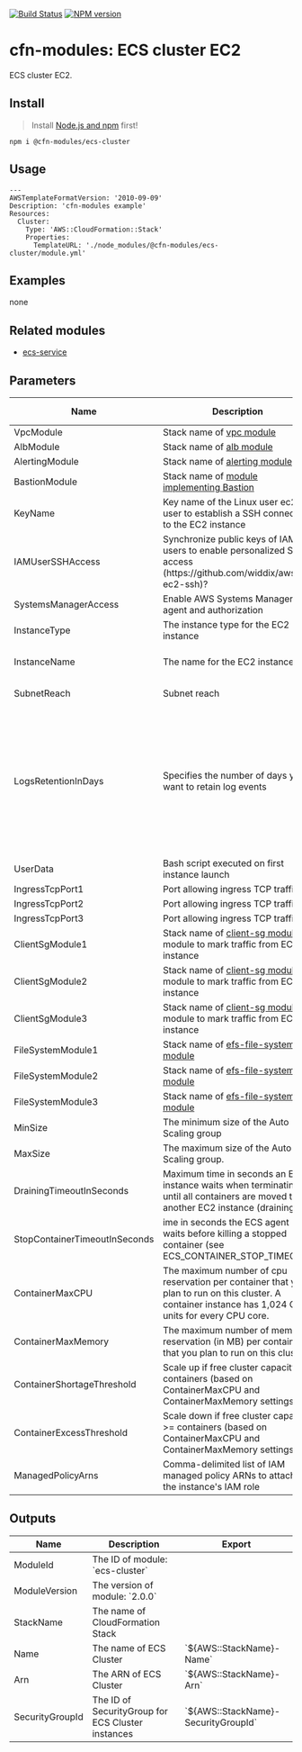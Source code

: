 [![Build Status](https://travis-ci.org/cfn-modules/ecs-cluster.svg?branch=master)](https://travis-ci.org/cfn-modules/ecs-cluster)
[![NPM version](https://img.shields.io/npm/v/@cfn-modules/ecs-cluster.svg)](https://www.npmjs.com/package/@cfn-modules/ecs-cluster)

# cfn-modules: ECS cluster EC2

ECS cluster EC2.

## Install

> Install [Node.js and npm](https://nodejs.org/) first!

```
npm i @cfn-modules/ecs-cluster
```

## Usage

```
---
AWSTemplateFormatVersion: '2010-09-09'
Description: 'cfn-modules example'
Resources:
  Cluster:
    Type: 'AWS::CloudFormation::Stack'
    Properties:
      TemplateURL: './node_modules/@cfn-modules/ecs-cluster/module.yml'

```

## Examples

none

## Related modules

* [ecs-service](https://github.com/cfn-modules/ecs-service)

## Parameters

<table>
  <thead>
    <tr>
      <th>Name</th>
      <th>Description</th>
      <th>Default</th>
      <th>Required?</th>
      <th>Allowed values</th>
    </tr>
  </thead>
  <tbody>
    <tr>
      <td>VpcModule</td>
      <td>Stack name of <a href="https://www.npmjs.com/package/@cfn-modules/vpc">vpc module</a></td>
      <td></td>
      <td>yes</td>
      <td></td>
    </tr>
    <tr>
      <td>AlbModule</td>
      <td>Stack name of <a href="https://www.npmjs.com/package/@cfn-modules/alb">alb module</a></td>
      <td></td>
      <td>no</td>
      <td></td>
    </tr>
    <tr>
      <td>AlertingModule</td>
      <td>Stack name of <a href="https://www.npmjs.com/package/@cfn-modules/alerting">alerting module</a></td>
      <td></td>
      <td>no</td>
      <td></td>
    </tr>
    <tr>
      <td>BastionModule</td>
      <td>Stack name of <a href="https://www.npmjs.com/search?q=keywords:cfn-modules:Bastion">module implementing Bastion</a></td>
      <td></td>
      <td>no</td>
      <td></td>
    </tr>
    <tr>
      <td>KeyName</td>
      <td>Key name of the Linux user ec2-user to establish a SSH connection to the EC2 instance</td>
      <td></td>
      <td>no</td>
      <td></td>
    </tr>
    <tr>
      <td>IAMUserSSHAccess</td>
      <td>Synchronize public keys of IAM users to enable personalized SSH access (https://github.com/widdix/aws-ec2-ssh)?</td>
      <td>false</td>
      <td>no</td>
      <td>[true, false]</td>
    </tr>
    <tr>
      <td>SystemsManagerAccess</td>
      <td>Enable AWS Systems Manager agent and authorization</td>
      <td>true</td>
      <td>no</td>
      <td>[true, false]</td>
    </tr>
    <tr>
      <td>InstanceType</td>
      <td>The instance type for the EC2 instance</td>
      <td>t2.micro</td>
      <td>no</td>
      <td></td>
    </tr>
    <tr>
      <td>InstanceName</td>
      <td>The name for the EC2 instance</td>
      <td>auto generated value</td>
      <td>no</td>
      <td></td>
    </tr>
    <tr>
      <td>SubnetReach</td>
      <td>Subnet reach</td>
      <td>Public</td>
      <td>no</td>
      <td>[Public, Private]</td>
    </tr>
    <tr>
      <td>LogsRetentionInDays</td>
      <td>Specifies the number of days you want to retain log events</td>
      <td>14</td>
      <td>no</td>
      <td>[1, 3, 5, 7, 14, 30, 60, 90, 120, 150, 180, 365, 400, 545, 731, 1827, 3653]</td>
    </tr>
    <tr>
      <td>UserData</td>
      <td>Bash script executed on first instance launch</td>
      <td></td>
      <td>no</td>
      <td></td>
    </tr>
    <tr>
      <td>IngressTcpPort1</td>
      <td>Port allowing ingress TCP traffic</td>
      <td></td>
      <td>no</td>
      <td></td>
    </tr>
    <tr>
      <td>IngressTcpPort2</td>
      <td>Port allowing ingress TCP traffic</td>
      <td></td>
      <td>no</td>
      <td></td>
    </tr>
    <tr>
      <td>IngressTcpPort3</td>
      <td>Port allowing ingress TCP traffic</td>
      <td></td>
      <td>no</td>
      <td></td>
    </tr>
    <tr>
      <td>ClientSgModule1</td>
      <td>Stack name of <a href="https://www.npmjs.com/package/@cfn-modules/client-sg">client-sg module</a> module to mark traffic from EC2 instance</td>
      <td></td>
      <td>no</td>
      <td></td>
    </tr>
    <tr>
      <td>ClientSgModule2</td>
      <td>Stack name of <a href="https://www.npmjs.com/package/@cfn-modules/client-sg">client-sg module</a> module to mark traffic from EC2 instance</td>
      <td></td>
      <td>no</td>
      <td></td>
    </tr>
    <tr>
      <td>ClientSgModule3</td>
      <td>Stack name of <a href="https://www.npmjs.com/package/@cfn-modules/client-sg">client-sg module</a> module to mark traffic from EC2 instance</td>
      <td></td>
      <td>no</td>
      <td></td>
    </tr>
    <tr>
      <td>FileSystemModule1</td>
      <td>Stack name of <a href="https://www.npmjs.com/package/@cfn-modules/efs-file-system">efs-file-system module</a></td>
      <td></td>
      <td>no</td>
      <td></td>
    </tr>
    <tr>
      <td>FileSystemModule2</td>
      <td>Stack name of <a href="https://www.npmjs.com/package/@cfn-modules/efs-file-system">efs-file-system module</a></td>
      <td></td>
      <td>no</td>
      <td></td>
    </tr>
    <tr>
      <td>FileSystemModule3</td>
      <td>Stack name of <a href="https://www.npmjs.com/package/@cfn-modules/efs-file-system">efs-file-system module</a></td>
      <td></td>
      <td>no</td>
      <td></td>
    </tr>
    <tr>
      <td>MinSize</td>
      <td>The minimum size of the Auto Scaling group</td>
      <td>2</td>
      <td>no</td>
      <td>Number => 1</td>
    </tr>
    <tr>
      <td>MaxSize</td>
      <td>The maximum size of the Auto Scaling group.</td>
      <td>4</td>
      <td>no</td>
      <td>Number => 1</td>
    </tr>
    <tr>
      <td>DrainingTimeoutInSeconds</td>
      <td>Maximum time in seconds an EC2 instance waits when terminating until all containers are moved to another EC2 instance (draining)</td>
      <td>600</td>
      <td>no</td>
      <td>Number from 60 to 86400</td>
    </tr>
    <tr>
      <td>StopContainerTimeoutInSeconds</td>
      <td>ime in seconds the ECS agent waits before killing a stopped container (see ECS_CONTAINER_STOP_TIMEOUT)</td>
      <td>300</td>
      <td>no</td>
      <td>Number from 30 to 3600</td>
    </tr>
    <tr>
      <td>ContainerMaxCPU</td>
      <td>The maximum number of cpu reservation per container that you plan to run on this cluster. A container instance has 1,024 CPU units for every CPU core.</td>
      <td>128</td>
      <td>no</td>
      <td>Number</td>
    </tr>
    <tr>
      <td>ContainerMaxMemory</td>
      <td>The maximum number of memory reservation (in MB)  per container that you plan to run on this cluster.</td>
      <td>128</td>
      <td>no</td>
      <td>Number</td>
    </tr>
    <tr>
      <td>ContainerShortageThreshold</td>
      <td>Scale up if free cluster capacity <= containers (based on ContainerMaxCPU and ContainerMaxMemory settings)</td>
      <td>2</td>
      <td>no</td>
      <td>Number => 0</td>
    </tr>
    <tr>
      <td>ContainerExcessThreshold</td>
      <td>Scale down if free cluster capacity >= containers (based on ContainerMaxCPU and ContainerMaxMemory settings)</td>
      <td>10</td>
      <td>no</td>
      <td>Number => 2</td>
    </tr>
    <tr>
      <td>ManagedPolicyArns</td>
      <td>Comma-delimited list of IAM managed policy ARNs to attach to the instance's IAM role</td>
      <td></td>
      <td>no</td>
      <td></td>
    </tr>
  </tbody>
</table>

## Outputs

<table>
  <thead>
    <tr>
      <th>Name</th>
      <th>Description</th>
      <th>Export</th>
    </tr>
  </thead>
  <tbody>
    <tr>
      <td>ModuleId</td>
      <td>The ID of module: `ecs-cluster`</td>
      <td></td>
    </tr>
    <tr>
      <td>ModuleVersion</td>
      <td>The version of module: `2.0.0`</td>
      <td></td> 
    </tr>
    <tr>
      <td>StackName</td>
      <td>The name of CloudFormation Stack</td>
      <td></td>
    </tr>
    <tr>
      <td>Name</td>
      <td>The name of ECS Cluster</td>
      <td>`${AWS::StackName}-Name`</td> 
    </tr>
    <tr>
      <td>Arn</td>
      <td>The ARN of ECS Cluster</td>
      <td>`${AWS::StackName}-Arn`</td> 
    </tr>
    <tr>
      <td>SecurityGroupId</td>
      <td>The ID of SecurityGroup for ECS Cluster instances</td>
      <td>`${AWS::StackName}-SecurityGroupId`</td> 
    </tr>
  </tbody>
</table>
